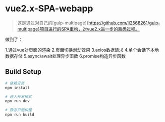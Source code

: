 # vue2.x-SPA-webapp

> 这是通过对自己的[gulp-multipage]{https://github.com/li2568261/gulp-multipage}项目进行的SPA重构，对vue2.x进一步的熟悉过程。

做到了：

1.通过vue对页面的渲染
2.页面切换滑动效果
3.axios数据请求
4.单个会话下本地数据存储
5.async/await处理异步函数
6.promise构造异步函数

## Build Setup

``` bash
# 依赖安装
npm install

# 进入开发模式
npm run dev

# 静态页面构建
npm run build

```


